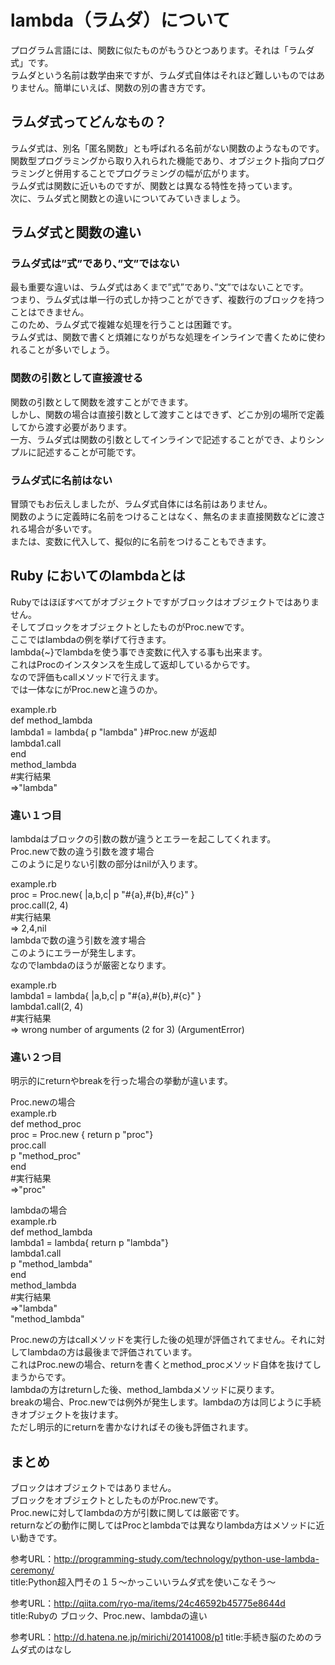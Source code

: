 # lambda（ラムダ）について
プログラム言語には、関数に似たものがもうひとつあります。それは「ラムダ式」です。  
ラムダという名前は数学由来ですが、ラムダ式自体はそれほど難しいものではありません。簡単にいえば、関数の別の書き方です。  

## ラムダ式ってどんなもの？
ラムダ式は、別名「匿名関数」とも呼ばれる名前がない関数のようなものです。    
関数型プログラミングから取り入れられた機能であり、オブジェクト指向プログラミングと併用することでプログラミングの幅が広がります。  
ラムダ式は関数に近いものですが、関数とは異なる特性を持っています。  
次に、ラムダ式と関数との違いについてみていきましょう。  

## ラムダ式と関数の違い  
### ラムダ式は”式”であり、”文”ではない  
最も重要な違いは、ラムダ式はあくまで”式”であり、”文”ではないことです。   
つまり、ラムダ式は単一行の式しか持つことができず、複数行のブロックを持つことはできません。  
このため、ラムダ式で複雑な処理を行うことは困難です。  
ラムダ式は、関数で書くと煩雑になりがちな処理をインラインで書くために使われることが多いでしょう。  

### 関数の引数として直接渡せる  
関数の引数として関数を渡すことができます。  
しかし、関数の場合は直接引数として渡すことはできず、どこか別の場所で定義してから渡す必要があります。  
一方、ラムダ式は関数の引数としてインラインで記述することができ、よりシンプルに記述することが可能です。  

### ラムダ式に名前はない  
冒頭でもお伝えしましたが、ラムダ式自体には名前はありません。  
関数のように定義時に名前をつけることはなく、無名のまま直接関数などに渡される場合が多いです。  
または、変数に代入して、擬似的に名前をつけることもできます。  

## Ruby においてのlambdaとは  
Rubyではほぼすべてがオブジェクトですがブロックはオブジェクトではありません。  
そしてブロックをオブジェクトとしたものがProc.newです。  
ここではlambdaの例を挙げて行きます。  
lambda{~}でlambdaを使う事でき変数に代入する事も出来ます。  
これはProcのインスタンスを生成して返却しているからです。  
なので評価もcallメソッドで行えます。  
では一体なにがProc.newと違うのか。  

example.rb  
def method_lambda  
  lambda1 = lambda{ p "lambda" }#Proc.new が返却  
  lambda1.call  
end  
method_lambda  
#実行結果  
=>"lambda"  

### 違い１つ目    
lambdaはブロックの引数の数が違うとエラーを起こしてくれます。  
Proc.newで数の違う引数を渡す場合  
このように足りない引数の部分はnilが入ります。   

example.rb  
proc = Proc.new{ |a,b,c| p "#{a},#{b},#{c}" }  
proc.call(2, 4)  
#実行結果  
=> 2,4,nil  
lambdaで数の違う引数を渡す場合  
このようにエラーが発生します。  
なのでlambdaのほうが厳密となります。  

example.rb  
lambda1 = lambda{ |a,b,c| p "#{a},#{b},#{c}" }  
lambda1.call(2, 4)  
#実行結果  
=> wrong number of arguments (2 for 3) (ArgumentError)  

### 違い２つ目  
明示的にreturnやbreakを行った場合の挙動が違います。  

Proc.newの場合  
example.rb  
def method_proc  
  proc = Proc.new { return p "proc"}  
  proc.call  
  p "method_proc"  
end  
#実行結果  
=>"proc"  

lambdaの場合  
example.rb  
def method_lambda  
  lambda1 = lambda{ return p "lambda"}  
  lambda1.call  
  p "method_lambda"  
end  
method_lambda  
#実行結果  
=>"lambda"  
  "method_lambda"  

Proc.newの方はcallメソッドを実行した後の処理が評価されてません。それに対してlambdaの方は最後まで評価されています。  
これはProc.newの場合、returnを書くとmethod_procメソッド自体を抜けてしまうからです。  
lambdaの方はreturnした後、method_lambdaメソッドに戻ります。  
breakの場合、Proc.newでは例外が発生します。lambdaの方は同じように手続きオブジェクトを抜けます。  
ただし明示的にreturnを書かなければその後も評価されます。  

## まとめ  
ブロックはオブジェクトではありません。  
ブロックをオブジェクトとしたものがProc.newです。  
Proc.newに対してlambdaの方が引数に関しては厳密です。  
returnなどの動作に関してはProcとlambdaでは異なりlambda方はメソッドに近い動きです。  


参考URL：http://programming-study.com/technology/python-use-lambda-ceremony/  
title:Python超入門その１５〜かっこいいラムダ式を使いこなそう〜  

参考URL：http://qiita.com/ryo-ma/items/24c46592b45775e8644d  
title:Rubyの ブロック、Proc.new、lambdaの違い  

参考URL：http://d.hatena.ne.jp/mirichi/20141008/p1
title:手続き脳のためのラムダ式のはなし
